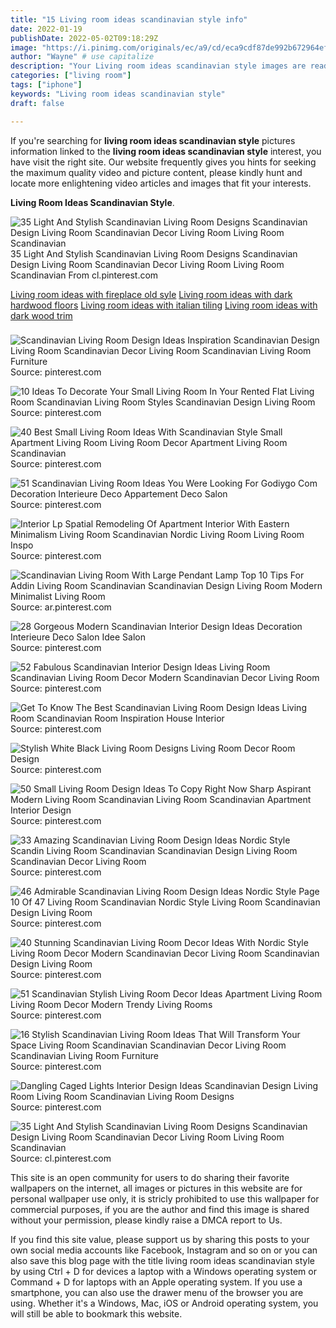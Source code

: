 ```yaml
---
title: "15 Living room ideas scandinavian style info"
date: 2022-01-19
publishDate: 2022-05-02T09:18:29Z
image: "https://i.pinimg.com/originals/ec/a9/cd/eca9cdf87de992b672964ef8719026d9.jpg"
author: "Wayne" # use capitalize
description: "Your Living room ideas scandinavian style images are ready. Living room ideas scandinavian style are a topic that is being searched for and liked by netizens now. You can Get the Living room ideas scandinavian style files here. Get all royalty-free images."
categories: ["living room"]
tags: ["iphone"]
keywords: "Living room ideas scandinavian style"
draft: false

---
```


If you're searching for **living room ideas scandinavian style** pictures information linked to the **living room ideas scandinavian style** interest, you have visit the right  site.  Our website frequently  gives you  hints  for seeking  the maximum  quality video and picture  content, please kindly hunt and locate more enlightening video articles and images  that fit your interests.

**Living Room Ideas Scandinavian Style**. 

![35 Light And Stylish Scandinavian Living Room Designs Scandinavian Design Living Room Scandinavian Decor Living Room Living Room Scandinavian](https://i.pinimg.com/originals/ec/a9/cd/eca9cdf87de992b672964ef8719026d9.jpg "35 Light And Stylish Scandinavian Living Room Designs Scandinavian Design Living Room Scandinavian Decor Living Room Living Room Scandinavian")
35 Light And Stylish Scandinavian Living Room Designs Scandinavian Design Living Room Scandinavian Decor Living Room Living Room Scandinavian From cl.pinterest.com

[Living room ideas with fireplace old syle](/living-room-ideas-with-fireplace-old-syle/)
[Living room ideas with dark hardwood floors](/living-room-ideas-with-dark-hardwood-floors/)
[Living room ideas with italian tiling](/living-room-ideas-with-italian-tiling/)
[Living room ideas with dark wood trim](/living-room-ideas-with-dark-wood-trim/)



### 

 


![Scandinavian Living Room Design Ideas Inspiration Scandinavian Design Living Room Scandinavian Decor Living Room Scandinavian Living Room Furniture](https://i.pinimg.com/originals/1f/bc/a1/1fbca1b68c1c29c2c680a7613dd40d08.jpg "Scandinavian Living Room Design Ideas Inspiration Scandinavian Design Living Room Scandinavian Decor Living Room Scandinavian Living Room Furniture")
Source: pinterest.com

 

![10 Ideas To Decorate Your Small Living Room In Your Rented Flat Living Room Scandinavian Living Room Styles Scandinavian Design Living Room](https://i.pinimg.com/originals/09/ed/b0/09edb04b16fd64a22762a7b43cfb626d.jpg "10 Ideas To Decorate Your Small Living Room In Your Rented Flat Living Room Scandinavian Living Room Styles Scandinavian Design Living Room")
Source: pinterest.com

 

![40 Best Small Living Room Ideas With Scandinavian Style Small Apartment Living Room Living Room Decor Apartment Living Room Scandinavian](https://i.pinimg.com/originals/f7/0a/ab/f70aab01198ed18168c5cc30e3fa5c84.jpg "40 Best Small Living Room Ideas With Scandinavian Style Small Apartment Living Room Living Room Decor Apartment Living Room Scandinavian")
Source: pinterest.com

 

![51 Scandinavian Living Room Ideas You Were Looking For Godiygo Com Decoration Interieure Deco Appartement Deco Salon](https://i.pinimg.com/originals/08/7d/07/087d071e410b3906ceab25a2899ab38b.jpg "51 Scandinavian Living Room Ideas You Were Looking For Godiygo Com Decoration Interieure Deco Appartement Deco Salon")
Source: pinterest.com

 

![Interior Lp Spatial Remodeling Of Apartment Interior With Eastern Minimalism Living Room Scandinavian Nordic Living Room Living Room Inspo](https://i.pinimg.com/736x/59/11/08/59110889beea5c7b51fb98405dd19889.jpg "Interior Lp Spatial Remodeling Of Apartment Interior With Eastern Minimalism Living Room Scandinavian Nordic Living Room Living Room Inspo")
Source: pinterest.com

 

![Scandinavian Living Room With Large Pendant Lamp Top 10 Tips For Addin Living Room Scandinavian Scandinavian Design Living Room Modern Minimalist Living Room](https://i.pinimg.com/originals/64/da/90/64da90149627129bd069e8c4d2a16dd8.jpg "Scandinavian Living Room With Large Pendant Lamp Top 10 Tips For Addin Living Room Scandinavian Scandinavian Design Living Room Modern Minimalist Living Room")
Source: ar.pinterest.com

 

![28 Gorgeous Modern Scandinavian Interior Design Ideas Decoration Interieure Deco Salon Idee Salon](https://i.pinimg.com/564x/7b/de/dd/7bdedda1d25f673656714db4a7ded17a.jpg "28 Gorgeous Modern Scandinavian Interior Design Ideas Decoration Interieure Deco Salon Idee Salon")
Source: pinterest.com

 

![52 Fabulous Scandinavian Interior Design Ideas Living Room Scandinavian Living Room Decor Modern Scandinavian Decor Living Room](https://i.pinimg.com/originals/54/f3/a9/54f3a9ca12765cb67c913814b8a6f9a0.jpg "52 Fabulous Scandinavian Interior Design Ideas Living Room Scandinavian Living Room Decor Modern Scandinavian Decor Living Room")
Source: pinterest.com

 

![Get To Know The Best Scandinavian Living Room Design Ideas Living Room Scandinavian Room Inspiration House Interior](https://i.pinimg.com/originals/19/f7/3c/19f73cc8f0d303dbe34d615b49587a29.jpg "Get To Know The Best Scandinavian Living Room Design Ideas Living Room Scandinavian Room Inspiration House Interior")
Source: pinterest.com

 

![Stylish White Black Living Room Designs Living Room Decor Room Design](https://i.pinimg.com/originals/72/19/6a/72196ae9404d24783e6434ac693857bf.jpg "Stylish White Black Living Room Designs Living Room Decor Room Design")
Source: pinterest.com

 

![50 Small Living Room Design Ideas To Copy Right Now Sharp Aspirant Modern Living Room Scandinavian Living Room Scandinavian Apartment Interior Design](https://i.pinimg.com/564x/32/7d/ba/327dba12e86e03a80990b27e02770ccd.jpg "50 Small Living Room Design Ideas To Copy Right Now Sharp Aspirant Modern Living Room Scandinavian Living Room Scandinavian Apartment Interior Design")
Source: pinterest.com

 

![33 Amazing Scandinavian Living Room Design Ideas Nordic Style Scandin Living Room Scandinavian Scandinavian Design Living Room Scandinavian Decor Living Room](https://i.pinimg.com/originals/76/1d/33/761d338b1ebf98d6ead9da52e585eba5.jpg "33 Amazing Scandinavian Living Room Design Ideas Nordic Style Scandin Living Room Scandinavian Scandinavian Design Living Room Scandinavian Decor Living Room")
Source: pinterest.com

 

![46 Admirable Scandinavian Living Room Design Ideas Nordic Style Page 10 Of 47 Living Room Scandinavian Nordic Style Living Room Scandinavian Design Living Room](https://i.pinimg.com/originals/80/b9/7e/80b97e0f6c2aca9b26827798251df6ab.png "46 Admirable Scandinavian Living Room Design Ideas Nordic Style Page 10 Of 47 Living Room Scandinavian Nordic Style Living Room Scandinavian Design Living Room")
Source: pinterest.com

 

![40 Stunning Scandinavian Living Room Decor Ideas With Nordic Style Living Room Decor Modern Scandinavian Decor Living Room Scandinavian Design Living Room](https://i.pinimg.com/originals/53/72/5c/53725cb9c83c1fe79cfaecbafdb0923c.jpg "40 Stunning Scandinavian Living Room Decor Ideas With Nordic Style Living Room Decor Modern Scandinavian Decor Living Room Scandinavian Design Living Room")
Source: pinterest.com

 

![51 Scandinavian Stylish Living Room Decor Ideas Apartment Living Room Living Room Decor Modern Trendy Living Rooms](https://i.pinimg.com/736x/24/12/b1/2412b18ba1c898c7f2bb259b505fa0cf.jpg "51 Scandinavian Stylish Living Room Decor Ideas Apartment Living Room Living Room Decor Modern Trendy Living Rooms")
Source: pinterest.com

 

![16 Stylish Scandinavian Living Room Ideas That Will Transform Your Space Living Room Scandinavian Scandinavian Decor Living Room Scandinavian Living Room Furniture](https://i.pinimg.com/originals/ff/9e/61/ff9e618c0cb9bdc63c43e73d6f69d74a.jpg "16 Stylish Scandinavian Living Room Ideas That Will Transform Your Space Living Room Scandinavian Scandinavian Decor Living Room Scandinavian Living Room Furniture")
Source: pinterest.com

 

![Dangling Caged Lights Interior Design Ideas Scandinavian Design Living Room Living Room Scandinavian Living Room Designs](https://i.pinimg.com/originals/e1/4c/53/e14c53b622bb0e944a15fd8d49200a92.jpg "Dangling Caged Lights Interior Design Ideas Scandinavian Design Living Room Living Room Scandinavian Living Room Designs")
Source: pinterest.com

 

![35 Light And Stylish Scandinavian Living Room Designs Scandinavian Design Living Room Scandinavian Decor Living Room Living Room Scandinavian](https://i.pinimg.com/originals/ec/a9/cd/eca9cdf87de992b672964ef8719026d9.jpg "35 Light And Stylish Scandinavian Living Room Designs Scandinavian Design Living Room Scandinavian Decor Living Room Living Room Scandinavian")
Source: cl.pinterest.com

 

This site is an open community for users to do sharing their favorite wallpapers on the internet, all images or pictures in this website are for personal wallpaper use only, it is stricly prohibited to use this wallpaper for commercial purposes, if you are the author and find this image is shared without your permission, please kindly raise a DMCA report to Us.

If you find this site value, please support us by sharing this posts to your own social media accounts like Facebook, Instagram and so on or you can also save this blog page with the title living room ideas scandinavian style by using Ctrl + D for devices a laptop with a Windows operating system or Command + D for laptops with an Apple operating system. If you use a smartphone, you can also use the drawer menu of the browser you are using. Whether it's a Windows, Mac, iOS or Android operating system, you will still be able to bookmark this website.
